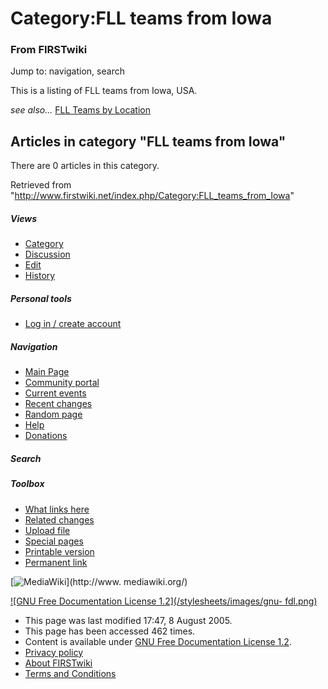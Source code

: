 # Category:FLL teams from Iowa

### From FIRSTwiki

Jump to: navigation, search

This is a listing of FLL teams from Iowa, USA.

_see also..._ [FLL Teams by Location](/index.php/FLL_Teams_by_Location "FLL
Teams by Location" )

  

## Articles in category "FLL teams from Iowa"

There are 0 articles in this category.

Retrieved from
"<http://www.firstwiki.net/index.php/Category:FLL_teams_from_Iowa>"

##### Views

  * [Category](/index.php/Category:FLL_teams_from_Iowa)
  * [Discussion](/index.php?title=Category_talk:FLL_teams_from_Iowa&action=edit)
  * [Edit](/index.php?title=Category:FLL_teams_from_Iowa&action=edit)
  * [History](/index.php?title=Category:FLL_teams_from_Iowa&action=history)

##### Personal tools

  * [Log in / create account](/index.php?title=Special:Userlogin&returnto=Category:FLL_teams_from_Iowa)

[](/index.php/Main_Page "Main Page" )

##### Navigation

  * [Main Page](/index.php/Main_Page)
  * [Community portal](/index.php/FIRSTwiki:Community_portal)
  * [Current events](/index.php/Current_events)
  * [Recent changes](/index.php/Special:Recentchanges)
  * [Random page](/index.php/Special:Random)
  * [Help](/index.php/Help:Contents)
  * [Donations](/index.php/FIRSTwiki:Site_support)

##### Search



##### Toolbox

  * [What links here](/index.php/Special:Whatlinkshere/Category:FLL_teams_from_Iowa)
  * [Related changes](/index.php/Special:Recentchangeslinked/Category:FLL_teams_from_Iowa)
  * [Upload file](/index.php/Special:Upload)
  * [Special pages](/index.php/Special:Specialpages)
  * [Printable version](/index.php?title=Category:FLL_teams_from_Iowa&printable=yes)
  * [Permanent link](/index.php?title=Category:FLL_teams_from_Iowa&oldid=40604)

[![MediaWiki](/skins/common/images/poweredby_mediawiki_88x31.png)](http://www.
mediawiki.org/)

[![GNU Free Documentation License 1.2](/stylesheets/images/gnu-
fdl.png)](http://www.gnu.org/copyleft/fdl.html)

  * This page was last modified 17:47, 8 August 2005.
  * This page has been accessed 462 times.
  * Content is available under [GNU Free Documentation License 1.2](http://www.gnu.org/copyleft/fdl.html "http://www.gnu.org/copyleft/fdl.html" ).
  * [Privacy policy](/index.php/FIRSTwiki:Privacy_policy "FIRSTwiki:Privacy policy" )
  * [About FIRSTwiki](/index.php/FIRSTwiki:About "FIRSTwiki:About" )
  * [Terms and Conditions](/index.php/FIRSTwiki:Terms_and_conditions "FIRSTwiki:Terms and conditions" )

